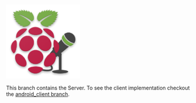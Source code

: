 <img src="logo.png" width="200">

This branch contains the Server.
To see the client implementation checkout the [android_client branch](https://github.com/mhashim6/Voice-Controlled-Pi/tree/android_client).